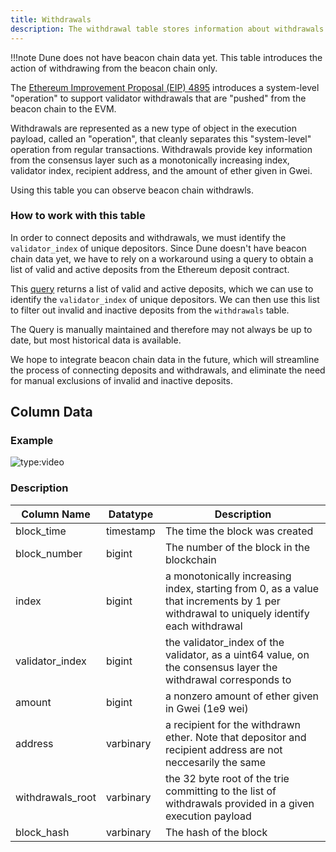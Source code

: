 ```yaml
---
title: Withdrawals
description: The withdrawal table stores information about withdrawals made on the Ethereum beacon chain, including the block time, block number, index, validator index, amount, address, withdrawals root, and block hash.
---
```


!!!note
    Dune does not have beacon chain data yet. This table introduces the action of withdrawing from the beacon chain only.  


The [Ethereum Improvement Proposal (EIP) 4895](https://eips.ethereum.org/EIPS/eip-4895) introduces a system-level "operation" to support validator withdrawals that are "pushed" from the beacon chain to the EVM.

 Withdrawals are represented as a new type of object in the execution payload, called an "operation", that cleanly separates this "system-level" operation from regular transactions. Withdrawals provide key information from the consensus layer such as a monotonically increasing index, validator index, recipient address, and the amount of ether given in Gwei.

 Using this table you can observe beacon chain withdrawls.

### How to work with this table

In order to connect deposits and withdrawals, we must identify the ``validator_index`` of unique depositors. Since Dune doesn't have beacon chain data yet, we have to rely on a workaround using a query to obtain a list of valid and active deposits from the Ethereum deposit contract.

This [query](https://dune.com/queries/2364548) returns a list of valid and active deposits, which we can use to identify the ``validator_index`` of unique depositors. We can then use this list to filter out invalid and inactive deposits from the ``withdrawals`` table. 

The Query is manually maintained and therefore may not always be up to date, but most historical data is available.


We hope to integrate beacon chain data in the future, which will streamline the process of connecting deposits and withdrawals, and eliminate the need for manual exclusions of invalid and inactive deposits.


## Column Data

### Example

![type:video](https://dune.com/embeds/2363408/3873540)

### Description

| Column Name       | Datatype | Description                                                             |
|-------------------|----------|-------------------------------------------------------------------------|
| block_time        | timestamp | The time the block was created                                          |
| block_number      | bigint    | The number of the block in the blockchain                               |
| index             | bigint    | a monotonically increasing index, starting from 0, as a value that increments by 1 per withdrawal to uniquely identify each withdrawal|
| validator_index   | bigint    | the validator_index of the validator, as a uint64 value, on the consensus layer the withdrawal corresponds to|
| amount            | bigint    | a nonzero amount of ether given in Gwei (1e9 wei)                        |
| address           | varbinary | a recipient for the withdrawn ether. Note that depositor and recipient address are not neccesarily the same|
| withdrawals_root  | varbinary | the 32 byte root of the trie committing to the list of withdrawals provided in a given execution payload|
| block_hash        | varbinary | The hash of the block                                                    |